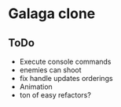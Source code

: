 # Galaga clone

## ToDo 
* Execute console commands
* enemies can shoot
* fix handle updates orderings
* Animation
* ton of easy refactors?
